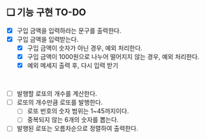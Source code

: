 ## ❏ 기능 구현 TO-DO

- [x]  구입 금액을 입력하라는 문구를 출력한다.
- [x]  구입 금액을 입력받는다.
    - [x]  구입 금액이 숫자가 아닌 경우, 예외 처리한다.
    - [x]  구입 금액이 1000원으로 나누어 떨어지지 않는 경우, 예외 처리한다.
    - [x]  예외 메세지 출력 후, 다시 입력 받기

<br />

- [ ]  발행할 로또의 개수를 계산한다.
- [ ]  로또의 개수만큼 로또를 발행한다.
    - [ ] 로또 번호의 숫자 범위는 1~45까지이다.
    - [ ] 중복되지 않는 6개의 숫자를 뽑는다.
- [ ]  발행된 로또는 오름차순으로 정렬하여 출력한다.